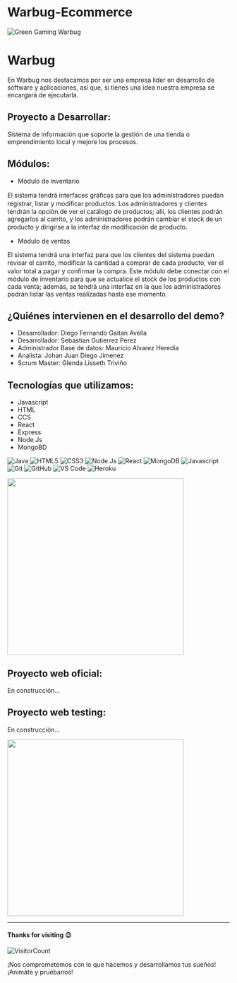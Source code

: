 # Warbug-Ecommerce

![Green Gaming Warbug](https://user-images.githubusercontent.com/111029511/192347522-dd1f177e-bb4b-490c-9994-8a43b6af3d87.png)

# Warbug

En Warbug nos destacamos por ser una empresa líder en desarrollo de software y aplicaciones, así que, si tienes una idea nuestra empresa se encargará de ejecutarla.

## Proyecto a Desarrollar: 

Sistema de información que soporte la gestión de una tienda o emprendimiento local y mejore los procesos.

## Módulos:

- Módulo de inventario

El sistema tendrá interfaces gráﬁcas para que los administradores puedan registrar, listar y modiﬁcar productos. Los administradores y clientes tendrán la opción de ver el catálogo de productos; allí, los clientes podrán agregarlos al carrito, y los administradores podrán
cambiar el stock de un producto y dirigirse a la interfaz de modiﬁcación de producto. 

- Módulo de ventas 

El sistema tendrá una interfaz para que los clientes del sistema puedan revisar el carrito, modiﬁcar la cantidad a comprar de cada producto, ver el valor total a pagar y conﬁrmar la compra. Este módulo debe conectar con el módulo de inventario para que se actualice el stock de los productos con cada venta; además, se tendrá una interfaz en la que los administradores podrán listar las ventas realizadas hasta ese momento.

## ¿Quiénes intervienen en el desarrollo del demo?

- Desarrollador: Diego Fernando Gaitan Avella
- Desarrollador: Sebastian Gutierrez Perez
- Administrador Base de datos: Mauricio Alvarez Heredia
- Analista: Johan Juan Diego Jimenez
- Scrum Master: Glenda Lisseth Triviño

## Tecnologías que utilizamos:

- Javascript
- HTML
- CCS
- React
- Express
- Node Js
- MongoBD

![Java](http://img.shields.io/badge/-Java-5B4638?style=flat-square&logo=java&logoColor=ffffff)
![HTML5](https://img.shields.io/badge/-HTML5-%23E44D27?style=flat-square&logo=html5&logoColor=ffffff)
![CSS3](https://img.shields.io/badge/-CSS3-%231572B6?style=flat-square&logo=css3)
![Node.Js](https://img.shields.io/badge/Node.js-43853D?style=square&logo&logo=node.js&logoColor=white)
![React](https://img.shields.io/badge/React-20232A?style=square&logo&logo&logo=react&logoColor=61DAFB)
![MongoDB](https://img.shields.io/badge/MongoDB-4EA94B?style=square&logo&logo=mongodb&logoColor=white)
![Javascript](https://img.shields.io/badge/JavaScript-F7DF1E?style=square&logo&logo=javascript&logoColor=black)
![Git](https://img.shields.io/badge/-Git-%23F05032?style=flat-square&logo=git&logoColor=%23ffffff)
![GitHub](https://img.shields.io/badge/-GitHub-181717?style=flat-square&logo=github)
![VS Code](http://img.shields.io/badge/-VS%20Code-007ACC?style=flat-square&logo=visual-studio-code&logoColor=ffffff)
![Heroku](https://img.shields.io/badge/Heroku-430098?style=flat-square&logo=heroku&logoColorr=ffffff)

<img src="https://www.animatedimages.org/data/media/562/animated-line-image-0429.gif" width="400px">

## Proyecto web oficial:

En construcción...

## Proyecto web testing:

En construcción...

<img src="https://www.animatedimages.org/data/media/562/animated-line-image-0429.gif" width="400px">


---
#### Thanks for visiting 😉
![VisitorCount](https://profile-counter.glitch.me/Warbug/count.svg)

¡Nos comprometemos con lo que hacemos y desarrollamos tus sueños! ¡Animáte y pruébanos!
